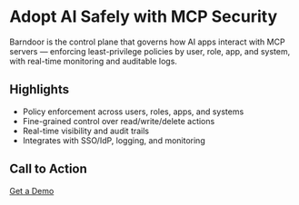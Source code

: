 <!-- Source: https://barndoor.ai/ -->
<!-- Retrieved: 2025-09-28 -->
<!-- Notes: Body-only cache for LLMs (no <head>/scripts). Replace with full live copy when convenient. -->

# Adopt AI Safely with MCP Security

Barndoor is the control plane that governs how AI apps interact with MCP servers — enforcing least-privilege policies by user, role, app, and system, with real-time monitoring and auditable logs.

## Highlights
- Policy enforcement across users, roles, apps, and systems  
- Fine-grained control over read/write/delete actions  
- Real-time visibility and audit trails  
- Integrates with SSO/IdP, logging, and monitoring

## Call to Action
[Get a Demo](https://barndoor.ai/get-a-demo/)
